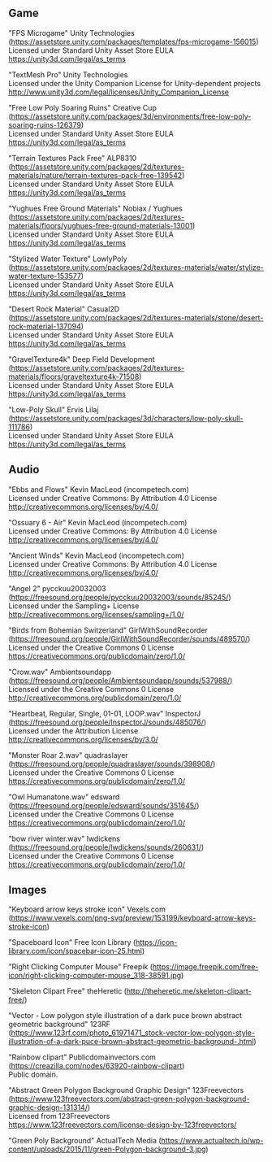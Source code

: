 ## Game

"FPS Microgame" Unity Technologies (https://assetstore.unity.com/packages/templates/fps-microgame-156015)  
Licensed under Standard Unity Asset Store EULA  
https://unity3d.com/legal/as_terms

"TextMesh Pro" Unity Technologies  
Licensed under the Unity Companion License for Unity-dependent projects  
http://www.unity3d.com/legal/licenses/Unity_Companion_License

"Free Low Poly Soaring Ruins" Creative Cup (https://assetstore.unity.com/packages/3d/environments/free-low-poly-soaring-ruins-126379)  
Licensed under Standard Unity Asset Store EULA  
https://unity3d.com/legal/as_terms

"Terrain Textures Pack Free" ALP8310 (https://assetstore.unity.com/packages/2d/textures-materials/nature/terrain-textures-pack-free-139542)  
Licensed under Standard Unity Asset Store EULA  
https://unity3d.com/legal/as_terms

"Yughues Free Ground Materials" Nobiax / Yughues (https://assetstore.unity.com/packages/2d/textures-materials/floors/yughues-free-ground-materials-13001)  
Licensed under Standard Unity Asset Store EULA  
https://unity3d.com/legal/as_terms

"Stylized Water Texture" LowlyPoly (https://assetstore.unity.com/packages/2d/textures-materials/water/stylize-water-texture-153577)  
Licensed under Standard Unity Asset Store EULA  
https://unity3d.com/legal/as_terms

"Desert Rock Material" Casual2D (https://assetstore.unity.com/packages/2d/textures-materials/stone/desert-rock-material-137094)  
Licensed under Standard Unity Asset Store EULA  
https://unity3d.com/legal/as_terms

"GravelTexture4k" Deep Field Development (https://assetstore.unity.com/packages/2d/textures-materials/floors/graveltexture4k-71508)  
Licensed under Standard Unity Asset Store EULA  
https://unity3d.com/legal/as_terms

"Low-Poly Skull" Ervis Lilaj (https://assetstore.unity.com/packages/3d/characters/low-poly-skull-111786)  
Licensed under Standard Unity Asset Store EULA  
https://unity3d.com/legal/as_terms

## Audio

"Ebbs and Flows" Kevin MacLeod (incompetech.com)  
Licensed under Creative Commons: By Attribution 4.0 License  
http://creativecommons.org/licenses/by/4.0/

"Ossuary 6 - Air" Kevin MacLeod (incompetech.com)  
Licensed under Creative Commons: By Attribution 4.0 License  
http://creativecommons.org/licenses/by/4.0/

"Ancient Winds" Kevin MacLeod (incompetech.com)  
Licensed under Creative Commons: By Attribution 4.0 License  
http://creativecommons.org/licenses/by/4.0/

"Angel 2" pycckuu20032003 (https://freesound.org/people/pycckuu20032003/sounds/85245/)  
Licensed under the Sampling+ License  
http://creativecommons.org/licenses/sampling+/1.0/

"Birds from Bohemian Switzerland" GirlWithSoundRecorder (https://freesound.org/people/GirlWithSoundRecorder/sounds/489570/)  
Licensed under the Creative Commons 0 License  
https://creativecommons.org/publicdomain/zero/1.0/

"Crow.wav" Ambientsoundapp (https://freesound.org/people/Ambientsoundapp/sounds/537988/)  
Licensed under the Creative Commons 0 License  
http://creativecommons.org/publicdomain/zero/1.0/

"Heartbeat, Regular, Single, 01-01, LOOP.wav" InspectorJ (https://freesound.org/people/InspectorJ/sounds/485076/)  
Licensed under the Attribution License  
http://creativecommons.org/licenses/by/3.0/

"Monster Roar 2.wav" quadraslayer (https://freesound.org/people/quadraslayer/sounds/398908/)  
Licensed under the Creative Commons 0 License  
https://creativecommons.org/publicdomain/zero/1.0/

"Owl Humanatone.wav" edsward (https://freesound.org/people/edsward/sounds/351645/)  
Licensed under the Creative Commons 0 License  
https://creativecommons.org/publicdomain/zero/1.0/

"bow river winter.wav" lwdickens (https://freesound.org/people/lwdickens/sounds/260631/)  
Licensed under the Creative Commons 0 License  
https://creativecommons.org/publicdomain/zero/1.0/

## Images

"Keyboard arrow keys stroke icon" Vexels.com (https://www.vexels.com/png-svg/preview/153199/keyboard-arrow-keys-stroke-icon)  

"Spaceboard Icon" Free Icon Library (https://icon-library.com/icon/spacebar-icon-25.html)  

"Right Clicking Computer Mouse" Freepik (https://image.freepik.com/free-icon/right-clicking-computer-mouse_318-38591.jpg)  

"Skeleton Clipart Free" theHeretic (http://theheretic.me/skeleton-clipart-free/)  

"Vector - Low polygon style illustration of a dark puce brown abstract geometric background" 	123RF (https://www.123rf.com/photo_61971471_stock-vector-low-polygon-style-illustration-of-a-dark-puce-brown-abstract-geometric-background-.html)  

"Rainbow clipart" Publicdomainvectors.com (https://creazilla.com/nodes/63920-rainbow-clipart)  
Public domain.

"Abstract Green Polygon Background Graphic Design" 123Freevectors (https://www.123freevectors.com/abstract-green-polygon-background-graphic-design-131314/)  
Licensed from 123Freevectors  
https://www.123freevectors.com/license-design-by-123freevectors/

"Green Poly Background" ActualTech Media (https://www.actualtech.io/wp-content/uploads/2015/11/green-Polygon-background-3.jpg)  